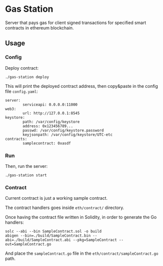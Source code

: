 # Gas Station
Server that pays gas for client signed transactions for specified smart contracts in ethereum blockchain.



## Usage

### Config
Deploy contract:
```
./gas-station deploy
```
This will print the deployed contract address, then copy&paste in the config file `config.yaml`:
```
server:
        serviceapi: 0.0.0.0:11000
web3:
        url: http://127.0.0.1:8545
keystore:
        path: /var/config/keystore
        address: 0x123456789...
        passwd: /var/config/keystore.password
        keyjsonpath: /var/config/keystore/UTC-etc
contracts:
        samplecontract: 0xasdf
```

### Run
Then, run the server:
```
./gas-station start
```

### Contract
Current contract is just a working sample contract.

The contract handlers goes inside `eth/contract/` directory.

Once having the contract file written in Solidity, in order to generate the Go handlers:
```
solc --abi --bin SampleContract.sol -o build
abigen --bin=./build/SampleContract.bin --abi=./build/SampleContract.abi --pkg=SampleContract --out=SampleContract.go
```
And place the `sampleContract.go` file in the `eth/contract/sampleContract.go` path.
